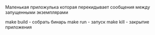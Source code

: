 Маленькая приложулька которая перекидывает сообщения между запущенными экземплярами

make build - собрать бинарь
make run - запуск
make kill - закрытие приложения
